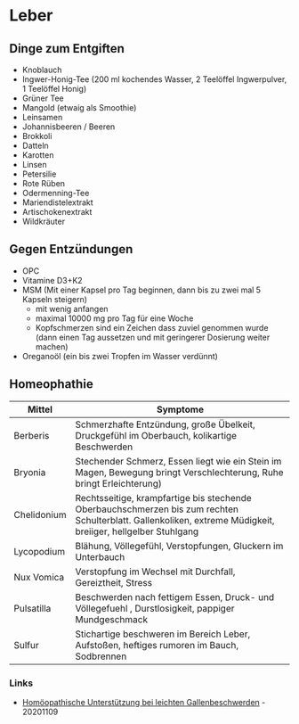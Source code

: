 # Leber

## Dinge zum Entgiften

* Knoblauch
* Ingwer-Honig-Tee (200 ml kochendes Wasser, 2 Teelöffel Ingwerpulver, 1 Teelöffel Honig)
* Grüner Tee
* Mangold (etwaig als Smoothie)
* Leinsamen
* Johannisbeeren / Beeren
* Brokkoli
* Datteln
* Karotten
* Linsen
* Petersilie
* Rote Rüben
* Odermenning-Tee
* Mariendistelextrakt
* Artischokenextrakt
* Wildkräuter

## Gegen Entzündungen

* OPC
* Vitamine D3+K2
* MSM (Mit einer Kapsel pro Tag beginnen, dann bis zu zwei mal 5 Kapseln steigern)
    * mit wenig anfangen
    * maximal 10000 mg pro Tag für eine Woche
    * Kopfschmerzen sind ein Zeichen dass zuviel genommen wurde (dann einen Tag aussetzen und mit geringerer Dosierung weiter machen)
* Oreganoöl (ein bis zwei Tropfen im Wasser verdünnt)

## Homeophathie

| Mittel | Symptome |
| --- | --- |
| Berberis | Schmerzhafte Entzündung, große Übelkeit, Druckgefühl im Oberbauch, kolikartige Beschwerden |
| Bryonia | Stechender Schmerz, Essen liegt wie ein Stein im Magen, Bewegung bringt Verschlechterung, Ruhe bringt Erleichterung) |
| Chelidonium | Rechtsseitige, krampfartige bis stechende Oberbauchschmerzen bis zum rechten Schulterblatt. Gallenkoliken, extreme Müdigkeit, breiiger, hellgelber Stuhlgang |
| Lycopodium | Blähung, Völlegefühl, Verstopfungen, Gluckern im Unterbauch |
| Nux Vomica | Verstopfung im Wechsel mit Durchfall, Gereiztheit, Stress |
| Pulsatilla | Beschwerden nach fettigem Essen, Druck- und Völlegefuehl , Durstlosigkeit, pappiger Mundgeschmack |
| Sulfur | Stichartige beschweren im Bereich Leber, Aufstoßen, heftiges rumoren im Bauch, Sodbrennen |

### Links

* [Homöopathische Unterstützung bei leichten Gallenbeschwerden](https://www.hallo-homoeopathie.de/anwendung/gallenbeschwerden-leichte) - 20201109
